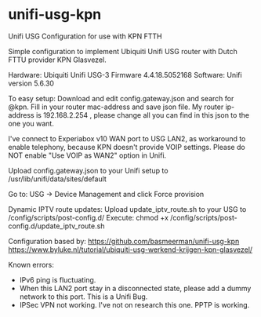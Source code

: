 # unifi-usg-kpn
Unifi USG Configuration for use with KPN FTTH


Simple configuration to implement Ubiquiti Unifi USG router with Dutch FTTU provider KPN Glasvezel.

Hardware: Ubiquiti Unifi USG-3 Firmware 4.4.18.5052168
Software: Unifi version 5.6.30

To easy setup: Download and edit config.gateway.json and search for @kpn. Fill in your router mac-address and save json file.
My router ip-address is 192.168.2.254 , please change all you can find in this json to the one you want.

I've connect to Experiabox v10 WAN port to USG LAN2, as workaround to enable telephony, because KPN doesn't provide VOIP settings.
Please do NOT enable "Use VOIP as WAN2" option in Unifi.


Upload config.gateway.json to your Unifi setup to /usr/lib/unifi/data/sites/default

Go to: USG -> Device Management and click Force provision



Dynamic IPTV route updates:
Upload update_iptv_route.sh to your USG to /config/scripts/post-config.d/
Execute: chmod +x /config/scripts/post-config.d/update_iptv_route.sh


Configuration based by:
https://github.com/basmeerman/unifi-usg-kpn
https://www.byluke.nl/tutorial/ubiquiti-usg-werkend-krijgen-kpn-glasvezel/


Known errors:
- IPv6 ping is fluctuating.
- When this LAN2 port stay in a disconnected state, please add a dummy network to this port. This is a Unifi Bug.
- IPSec VPN not working. I've not on research this one. PPTP is working.
